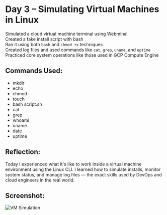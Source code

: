 # Day 3 – Simulating Virtual Machines in Linux

Simulated a cloud virtual machine terminal using Webminal  
Created a fake install script with bash  
Ran it using both `bash` and `chmod +x` techniques  
Created log files and used commands like `cat`, `grep`, `uname`, and `uptime`  
Practiced core system operations like those used in GCP Compute Engine

## Commands Used:
- mkdir
- echo
- chmod
- touch
- bash script.sh
- cat
- grep
- whoami
- uname
- date
- uptime

## Reflection:
Today I experienced what it's like to work inside a virtual machine environment using the Linux CLI. I learned how to simulate installs, monitor system status, and manage log files — the exact skills used by DevOps and cloud engineers in the real world.

## Screenshot:
![VM Simulation](./day3-vm-screenshot.png)


